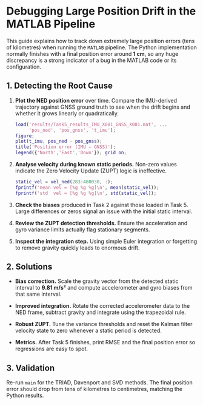 # Debugging Large Position Drift in the MATLAB Pipeline

This guide explains how to track down extremely large position errors (tens of kilometres) when running the `MATLAB` pipeline. The Python implementation normally finishes with a final position error around **1 cm**, so any huge discrepancy is a strong indicator of a bug in the MATLAB code or its configuration.

## 1. Detecting the Root Cause

1. **Plot the NED position error** over time. Compare the IMU-derived trajectory against GNSS ground truth to see when the drift begins and whether it grows linearly or quadratically.

   ```matlab
   load('results/Task5_results_IMU_X001_GNSS_X001.mat', ...
        'pos_ned', 'pos_gnss', 't_imu');
   figure;
   plot(t_imu, pos_ned - pos_gnss);
   title('Position error (IMU − GNSS)');
   legend({'North','East','Down'}); grid on;
   ```

2. **Analyse velocity during known static periods.** Non-zero values indicate the Zero Velocity Update (ZUPT) logic is ineffective.

   ```matlab
   static_vel = vel_ned(283:480030, :);
   fprintf('mean vel = [%g %g %g]\n', mean(static_vel));
   fprintf('std  vel = [%g %g %g]\n', std(static_vel));
   ```

3. **Check the biases** produced in Task 2 against those loaded in Task 5. Large differences or zeros signal an issue with the initial static interval.

4. **Review the ZUPT detection thresholds.** Ensure the acceleration and gyro variance limits actually flag stationary segments.

5. **Inspect the integration step.** Using simple Euler integration or forgetting to remove gravity quickly leads to enormous drift.

## 2. Solutions

- **Bias correction.** Scale the gravity vector from the detected static interval to **9.81 m/s²** and compute accelerometer and gyro biases from that same interval.

- **Improved integration.** Rotate the corrected accelerometer data to the NED frame, subtract gravity and integrate using the trapezoidal rule.

- **Robust ZUPT.** Tune the variance thresholds and reset the Kalman filter velocity state to zero whenever a static period is detected.

- **Metrics.** After Task 5 finishes, print RMSE and the final position error so regressions are easy to spot.

## 3. Validation

Re-run `main` for the TRIAD, Davenport and SVD methods. The final position error should drop from tens of kilometres to centimetres, matching the Python results.
